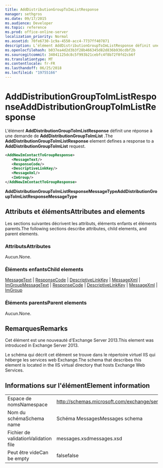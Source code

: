 ```yaml
---
title: AddDistributionGroupToImListResponse
manager: sethgros
ms.date: 09/17/2015
ms.audience: Developer
ms.topic: reference
ms.prod: office-online-server
localization_priority: Normal
ms.assetid: 70fe6730-1c9a-4550-acc4-7737ff407871
description: L’élément AddDistributionGroupToImListResponse définit une réponse à une demande de AddDistributionGroupToImList.
ms.openlocfilehash: b037ea4d2d3b3f28b466345d82d836b936cdbf2b
ms.sourcegitcommit: 34041125dc8c5f993b21cebfc4f8b72f0fd2cb6f
ms.translationtype: MT
ms.contentlocale: fr-FR
ms.lasthandoff: 06/25/2018
ms.locfileid: "19755166"
---
```

# <a name="adddistributiongrouptoimlistresponse"></a><span data-ttu-id="571df-103">AddDistributionGroupToImListResponse</span><span class="sxs-lookup"><span data-stu-id="571df-103">AddDistributionGroupToImListResponse</span></span>

<span data-ttu-id="571df-104">L’élément **AddDistributionGroupToImListResponse** définit une réponse à une demande de **AddDistributionGroupToImList** .</span><span class="sxs-lookup"><span data-stu-id="571df-104">The **AddDistributionGroupToImListResponse** element defines a response to a **AddDistributionGroupToImList** request.</span></span> 
  
```XML
<AddNewImContactToGroupResponse>
   <MessageText/>
   <ResponseCode/>
   <DescriptiveLinkKey/>
   <MessageXml/>
   <ImGroup/>
</AddNewImContactToGroupResponse>
```

 <span data-ttu-id="571df-105">**AddDistributionGroupToImListResponseMessageType**</span><span class="sxs-lookup"><span data-stu-id="571df-105">**AddDistributionGroupToImListResponseMessageType**</span></span>
## <a name="attributes-and-elements"></a><span data-ttu-id="571df-106">Attributs et éléments</span><span class="sxs-lookup"><span data-stu-id="571df-106">Attributes and elements</span></span>

<span data-ttu-id="571df-107">Les sections suivantes décrivent les attributs, éléments enfants et éléments parents.</span><span class="sxs-lookup"><span data-stu-id="571df-107">The following sections describe attributes, child elements, and parent elements.</span></span>
  
### <a name="attributes"></a><span data-ttu-id="571df-108">Attributs</span><span class="sxs-lookup"><span data-stu-id="571df-108">Attributes</span></span>

<span data-ttu-id="571df-109">Aucun.</span><span class="sxs-lookup"><span data-stu-id="571df-109">None.</span></span>
  
### <a name="child-elements"></a><span data-ttu-id="571df-110">Éléments enfants</span><span class="sxs-lookup"><span data-stu-id="571df-110">Child elements</span></span>

<span data-ttu-id="571df-111">[MessageText](messagetext.md) | [ResponseCode](responsecode.md) | [DescriptiveLinkKey](descriptivelinkkey.md) | [MessageXml](messagexml.md) | [ImGroup](imgroup.md)</span><span class="sxs-lookup"><span data-stu-id="571df-111">[MessageText](messagetext.md) | [ResponseCode](responsecode.md) | [DescriptiveLinkKey](descriptivelinkkey.md) | [MessageXml](messagexml.md) | [ImGroup](imgroup.md)</span></span>
  
### <a name="parent-elements"></a><span data-ttu-id="571df-112">Éléments parents</span><span class="sxs-lookup"><span data-stu-id="571df-112">Parent elements</span></span>

<span data-ttu-id="571df-113">Aucun.</span><span class="sxs-lookup"><span data-stu-id="571df-113">None.</span></span>
  
## <a name="remarks"></a><span data-ttu-id="571df-114">Remarques</span><span class="sxs-lookup"><span data-stu-id="571df-114">Remarks</span></span>

<span data-ttu-id="571df-115">Cet élément est une nouveauté d'Exchange Server 2013.</span><span class="sxs-lookup"><span data-stu-id="571df-115">This element was introduced in Exchange Server 2013.</span></span>
  
<span data-ttu-id="571df-116">Le schéma qui décrit cet élément se trouve dans le répertoire virtuel IIS qui héberge les services web Exchange.</span><span class="sxs-lookup"><span data-stu-id="571df-116">The schema that describes this element is located in the IIS virtual directory that hosts Exchange Web Services.</span></span>
  
## <a name="element-information"></a><span data-ttu-id="571df-117">Informations sur l'élément</span><span class="sxs-lookup"><span data-stu-id="571df-117">Element information</span></span>

|||
|:-----|:-----|
|<span data-ttu-id="571df-118">Espace de noms</span><span class="sxs-lookup"><span data-stu-id="571df-118">Namespace</span></span>  <br/> |http://schemas.microsoft.com/exchange/services/2006/messages  <br/> |
|<span data-ttu-id="571df-119">Nom du schéma</span><span class="sxs-lookup"><span data-stu-id="571df-119">Schema name</span></span>  <br/> |<span data-ttu-id="571df-120">Schéma Messages</span><span class="sxs-lookup"><span data-stu-id="571df-120">Messages schema</span></span>  <br/> |
|<span data-ttu-id="571df-121">Fichier de validation</span><span class="sxs-lookup"><span data-stu-id="571df-121">Validation file</span></span>  <br/> |<span data-ttu-id="571df-122">messages.xsd</span><span class="sxs-lookup"><span data-stu-id="571df-122">messages.xsd</span></span>  <br/> |
|<span data-ttu-id="571df-123">Peut être vide</span><span class="sxs-lookup"><span data-stu-id="571df-123">Can be empty</span></span>  <br/> |<span data-ttu-id="571df-124">false</span><span class="sxs-lookup"><span data-stu-id="571df-124">false</span></span>  <br/> |
   

